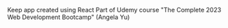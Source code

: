 Keep app created using React Part of Udemy course "The Complete 2023 Web Development Bootcamp" (Angela Yu)

